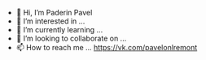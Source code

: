 - 👋 Hi, I’m Paderin Pavel
- 👀 I’m interested in ...
- 🌱 I’m currently learning ...
- 💞️ I’m looking to collaborate on ...
- 📫 How to reach me ... https://vk.com/pavelonlremont

<!---
19984050505qQ/19984050505qQ is a ✨ special ✨ repository because its `README.md` (this file) appears on your GitHub profile.
You can click the Preview link to take a look at your changes.
--->
